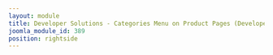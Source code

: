```yaml
---
layout: module
title: Developer Solutions - Categories Menu on Product Pages (Developer Network)
joomla_module_id: 389
position: rightside
---
```

<?php 
include("./siteIncludes/categories-menu-side.php");
?>
